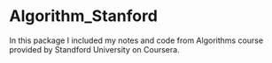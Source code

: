 # Algorithm_Stanford

In this package I included my notes and code from Algorithms course provided by Standford University on Coursera. 
